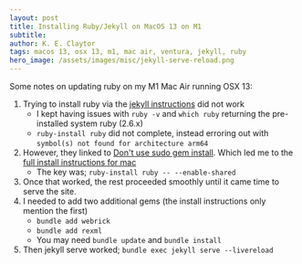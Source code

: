 ```yaml
---
layout: post
title: Installing Ruby/Jekyll on MacOS 13 on M1
subtitle:
author: K. E. Claytor
tags: macos 13, osx 13, m1, mac air, ventura, jekyll, ruby
hero_image: /assets/images/misc/jekyll-serve-reload.png
---
```


Some notes on updating ruby on my M1 Mac Air running OSX 13:

1. Trying to install ruby via the [jekyll instructions](https://jekyllrb.com/docs/installation/macos/) did not work
    - I kept having issues with `ruby -v` and `which ruby` returning the pre-installed system ruby (2.6.x)
    - `ruby-install ruby` did not complete, instead erroring out with `symbol(s) not found for architecture arm64`
1. However, they linked to [Don't use sudo gem install](https://www.moncefbelyamani.com/why-you-shouldn-t-use-the-system-ruby-to-install-gems-on-a-mac/).
Which led me to the [full install instructions for mac](https://www.moncefbelyamani.com/how-to-install-xcode-homebrew-git-rvm-ruby-on-mac/#start-here-if-you-choose-the-long-and-manual-route)
    - The key was; `ruby-install ruby -- --enable-shared`
1. Once that worked, the rest proceeded smoothly until it came time to serve the site.
1. I needed to add two additional gems (the install instructions only mention the first)
    - `bundle add webrick`
    - `bundle add rexml`
    - You may need `bundle update` and `bundle install`
1. Then jekyll serve worked; `bundle exec jekyll serve --livereload`
